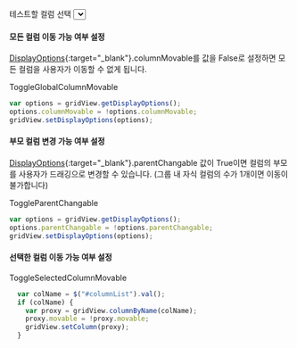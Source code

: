테스트할 컬럼 선택 <select id="columnList" onchange="javascript:selectColumn()">

#### 모든 컬럼 이동 가능 여부 설정

[DisplayOptions](http://help.realgrid.com/api/types/DisplayOptions/){:target="_blank"}.columnMovable를 값을 False로 설정하면 모든 컬럼을 사용자가 이동할 수 없게 됩니다.

<a class="btn primary small round lowercase" id="btnToggleGlobalColumnMovable">ToggleGlobalColumnMovable</a>

```js
var options = gridView.getDisplayOptions();
options.columnMovable = !options.columnMovable;
gridView.setDisplayOptions(options);
```

#### 부모 컬럼 변경 가능 여부 설정 

[DisplayOptions](http://help.realgrid.com/api/types/DisplayOptions/){:target="_blank"}.parentChangable 값이 True이면 컬럼의 부모를 사용자가 드래깅으로 변경할 수 있습니다. (그룹 내 자식 컬럼의 수가 1개이면 이동이 불가합니다)

<a class="btn primary small round lowercase" id="btnToggleParentChangable">ToggleParentChangable</a>

```js
var options = gridView.getDisplayOptions();
options.parentChangable = !options.parentChangable;
gridView.setDisplayOptions(options);
```

#### 선택한 컬럼 이동 가능 여부 설정  

<a class="btn primary small round lowercase" id="btnToggleSelectedColumnMovable">ToggleSelectedColumnMovable</a>

```js
  var colName = $("#columnList").val();
  if (colName) {
    var proxy = gridView.columnByName(colName);
    proxy.movable = !proxy.movable;
    gridView.setColumn(proxy);
  } 
```


<script>
function createColumnList(grid) {
  var names = grid.getColumnNames();
  var list = $("#columnList");
  
  $.map(names, function (c) {
    $("<option />", { value: c, text: c }).appendTo(list);
  });
} 

function selectColumn() {
    var colName = $("#columnList").val();
    if (colName) {
        var columns = gridView.columnsByTag("sel");
        if (columns) {
            for (i = 0; i < columns.length; i++) {
                var column = columns[i];
                column.tag = null;
                column.header = {};
                column.header.styles = {
                    borderLeft: undefined,
                    borderRight: undefined,
                    borderTop: undefined,
                    borderBottom: undefined
                };
                gridView.setColumn(column);
            }
        }
 
        var column = gridView.columnByName(colName);
        if (column) {
 
            column.tag = "sel";
            column.header = {};
            column.header.styles = {
                borderLeft: "#ff660000,2",
                borderRight: "#ff660000,2",
                borderTop: "#ff660000,2",
                borderBottom: "#ff660000,2"
            };
            gridView.setColumn(column);
        }
    }
}

$("#btnToggleGlobalColumnMovable").click(function() { 
  var options = gridView.getDisplayOptions();
  options.columnMovable = !options.columnMovable;
  gridView.setDisplayOptions(options);
});

$("#btnToggleParentChangable").click(function() { 
  var options = gridView.getDisplayOptions();
  options.parentChangable = !options.parentChangable;
  gridView.setDisplayOptions(options);
});

$("#btnToggleSelectedColumnMovable").click(function() { 
  var colName = $("#columnList").val();
  if (colName) {
    var proxy = gridView.columnByName(colName);
    proxy.movable = !proxy.movable;
    gridView.setColumn(proxy);
  } 
});

</script>

